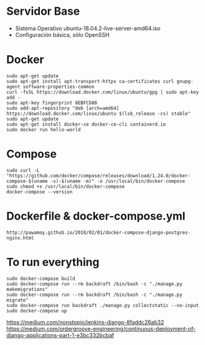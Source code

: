 # Servidor Base
* Sistema Operativo ubuntu-18.04.2-live-server-amd64.iso
* Configuración básica, sólo OpenSSH

# Docker
```
sudo apt-get update
sudo apt-get install apt-transport-https ca-certificates curl gnupg-agent software-properties-common
curl -fsSL https://download.docker.com/linux/ubuntu/gpg | sudo apt-key add -
sudo apt-key fingerprint 0EBFCD88
sudo add-apt-repository "deb [arch=amd64] https://download.docker.com/linux/ubuntu $(lsb_release -cs) stable"
sudo apt-get update
sudo apt-get install docker-ce docker-ce-cli containerd.io
sudo docker run hello-world
```

# Compose
```
sudo curl -L "https://github.com/docker/compose/releases/download/1.24.0/docker-compose-$(uname -s)-$(uname -m)" -o /usr/local/bin/docker-compose
sudo chmod +x /usr/local/bin/docker-compose
docker-compose --version
```

# Dockerfile & docker-compose.yml
```
http://pawamoy.github.io/2018/02/01/docker-compose-django-postgres-nginx.html
```

# To run everything
```
sudo docker-compose build
sudo docker-compose run --rm backdraft /bin/bash -c "./manage.py makemigrations"
sudo docker-compose run --rm backdraft /bin/bash -c "./manage.py migrate"
sudo docker-compose run backdraft ./manage.py collectstatic --no-input
sudo docker-compose up
```

https://medium.com/nonstopio/jenkins-django-8faddc26ab32
https://medium.com/ordergroove-engineering/continuous-deployment-of-django-applications-part-1-e3bc332bcbaf


